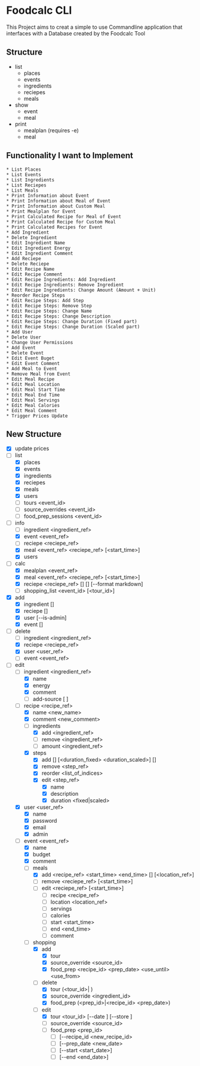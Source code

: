 # Foodcalc CLI
This Project aims to creat a simple to use Commandline application that interfaces with a Database created by the Foodcalc Tool

## Structure
- list
    - places
    - events
    - ingredients
    - reciepes
    - meals
- show
    - event
    - meal
- print
    - mealplan (requires -e)
    - meal

## Functionality I want to Implement
    * List Places
    * List Events
    * List Ingredients
    * List Reciepes
    * List Meals
    * Print Information about Event
    * Print Information about Meal of Event
    * Print Information about Custom Meal
    * Print Mealplan for Event
    * Print Calculated Recipe for Meal of Event
    * Print Calculated Recipe for Custom Meal
    * Print Calculated Recipes for Event
    * Add Ingredient
    * Delete Ingredient
    * Edit Ingredient Name
    * Edit Ingredient Energy
    * Edit Ingredient Comment
    * Add Reciepe
    * Delete Reciepe
    * Edit Recipe Name
    * Edit Recipe Comment
    * Edit Recipe Ingredients: Add Ingredient
    * Edit Recipe Ingredients: Remove Ingredient
    * Edit Recipe Ingredients: Change Amount (Amount + Unit)
    * Reorder Recipe Steps
    * Edit Recipe Steps: Add Step
    * Edit Recipe Steps: Remove Step
    * Edit Recipe Steps: Change Name
    * Edit Recipe Steps: Change Description
    * Edit Recipe Steps: Change Duration (Fixed part)
    * Edit Recipe Steps: Change Duration (Scaled part)
    * Add User
    * Delete User
    * Change User Permissions
    * Add Event
    * Delete Event
    * Edit Event Buget
    * Edit Event Comment
    * Add Meal to Event
    * Remove Meal from Event
    * Edit Meal Recipe
    * Edit Meal Location
    * Edit Meal Start Time
    * Edit Meal End Time
    * Edit Meal Servings
    * Edit Meal Calories
    * Edit Meal Comment
    * Trigger Prices Update

## New Structure
* [x] update prices
* [ ] list
    * [x] places
    * [x] events
    * [x] ingredients
    * [x] reciepes
    * [x] meals
    * [x] users
    * [ ] tours <event_id>
    * [ ] source_overrides <event_id>
    * [ ] food_prep_sessions <event_id>
* [ ] info
    * [ ] ingredient <ingredient_ref>
    * [x] event <event_ref>
    * [ ] reciepe <reciepe_ref> <people>
    * [x] meal <event_ref> <reciepe_ref> [<start_time>]
    * [x] users
* [ ] calc
    * [x] mealplan <event_ref>
    * [x] meal <event_ref> <reciepe_ref> [<start_time>]
    * [x] reciepe <reciepe_ref> [<people>] [<calories>] [--format markdown]
    * [ ] shopping_list <event_id> [<tour_id>]
* [x] add
    * [x] ingredient <name> <energy> [<comment>]
    * [x] reciepe <name> [<comment>]
    * [x] user <name> <password> <e-mail> [--is-admin]
    * [x] event <name> <budget> [<comment>]
* [ ] delete
    * [ ] ingredient <ingredient_ref>
    * [x] reciepe <reciepe_ref>
    * [x] user <user_ref>
    * [ ] event <event_ref>
* [ ] edit
    * [ ] ingredient <ingredient_ref>
        * [x] name <name>
        * [x] energy <energy>
        * [x] comment <comment>
        * [ ] add-source <url> [<amount> <price>]
    * [ ] recipe <recipe_ref>
        * [x] name <new_name>
        * [x] comment <new_comment>
        * [ ] ingredients
            * [x] add <ingredient_ref> <amount>
            * [ ] remove <ingredient_ref>
            * [ ] amount <ingredient_ref> <amount>
        * [x] steps
            * [x] add <name> [<description>] [<duration_fixed> <duration_scaled>] [<index>]
            * [x] remove <step_ref>
            * [x] reorder <list_of_indices>
            * [x] edit <step_ref>
                * [x] name <name>
                * [x] description
                * [x] duration <fixed|scaled> <duration>
    * [x] user <user_ref>
        * [x] name <name>
        * [x] password <password>
        * [x] email <e-mail>
        * [x] admin <bool>
    * [ ] event <event_ref>
        * [x] name <name>
        * [x] budget <budget>
        * [x] comment <comment>
        * [ ] meals
            * [x] add <recipe_ref> <servings> <calories> <start_time> <end_time> [<comment>] [<location_ref>]
            * [ ] remove <reciepe_ref> [<start_time>]
            * [ ] edit <reciepe_ref> [<start_time>]
                * [ ] recipe <recipe_ref>
                * [ ] location <location_ref>
                * [ ] servings <servings>
                * [ ] calories <calories>
                * [ ] start <start_time>
                * [ ] end <end_time>
                * [ ] comment <comment>
        * [ ] shopping 
            * [x] add
                * [x] tour <date> <store>
                * [x] source_override <source_id>
                * [x] food_prep <recipe_id> <prep_date> <use_until> <use_from>
            * [ ] delete
                * [x] tour (<tour_id>|<date> <store>)
                * [x] source_override <ingredient_id>
                * [x] food_prep (<prep_id>|<recipe_id> <prep_date>)
            * [ ] edit
                * [x] tour <tour_id> [--date <date>] [--store <store>]
                * [ ] source_override <source_id>
                * [ ] food_prep <prep_id>
                    * [ ] [--recipe_id <new_recipe_id>
                    * [ ] [--prep_date <new_date>
                    * [ ] [--start <start_date>]
                    * [ ] [--end <end_date>]
